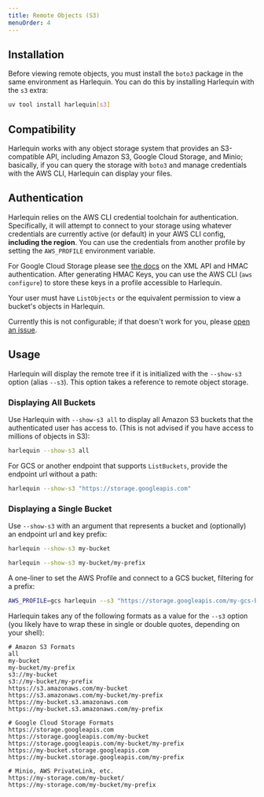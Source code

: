 ```yaml
---
title: Remote Objects (S3)
menuOrder: 4
---
```


## Installation

Before viewing remote objects, you must install the `boto3` package in the same environment as Harlequin. You can do this by installing Harlequin with the `s3` extra:

```bash
uv tool install harlequin[s3]
```

## Compatibility

Harlequin works with any object storage system that provides an S3-compatible API, including Amazon S3, Google Cloud Storage, and Minio; basically, if you can query the storage with `boto3` and manage credentials with the AWS CLI, Harlequin can display your files.

## Authentication

Harlequin relies on the AWS CLI credential toolchain for authentication. Specifically, it will attempt to connect to your storage using whatever credentials are currently active (or default) in your AWS CLI config, **including the region**. You can use the credentials from another profile by setting the `AWS_PROFILE` environment variable.

For Google Cloud Storage please see [the docs](https://cloud.google.com/storage/docs/authentication/hmackeys) on the XML API and HMAC authentication. After generating HMAC Keys, you can use the AWS CLI (`aws configure`) to store these keys in a profile accessible to Harlequin.

Your user must have `ListObjects` or the equivalent permission to view a bucket's objects in Harlequin.

Currently this is not configurable; if that doesn't work for you, please [open an issue](https://github.com/tconbeer/harlequin/issues/new/choose).

## Usage

Harlequin will display the remote tree if it is initialized with the `--show-s3` option (alias `--s3`). This option takes a reference to remote object storage.

### Displaying All Buckets

Use Harlequin with `--show-s3 all` to display all Amazon S3 buckets that the authenticated user has access to. (This is not advised if you have access to millions of objects in S3):

```bash
harlequin --show-s3 all
```

For GCS or another endpoint that supports `ListBuckets`, provide the endpoint url without a path:

```bash
harlequin --show-s3 "https://storage.googleapis.com"
```

### Displaying a Single Bucket

Use `--show-s3` with an argument that represents a bucket and (optionally) an endpoint url and key prefix:

```bash
harlequin --show-s3 my-bucket
```

```bash
harlequin --show-s3 my-bucket/my-prefix
```

A one-liner to set the AWS Profile and connect to a GCS bucket, filtering for a prefix:

```bash
AWS_PROFILE=gcs harlequin --s3 "https://storage.googleapis.com/my-gcs-bucket/my-prefix"
```

Harlequin takes any of the following formats as a value for the `--s3` option (you likely have to wrap these in single or double quotes, depending on your shell):

```
# Amazon S3 Formats
all
my-bucket
my-bucket/my-prefix
s3://my-bucket
s3://my-bucket/my-prefix
https://s3.amazonaws.com/my-bucket
https://s3.amazonaws.com/my-bucket/my-prefix
https://my-bucket.s3.amazonaws.com
https://my-bucket.s3.amazonaws.com/my-prefix

# Google Cloud Storage Formats
https://storage.googleapis.com
https://storage.googleapis.com/my-bucket
https://storage.googleapis.com/my-bucket/my-prefix
https://my-bucket.storage.googleapis.com
https://my-bucket.storage.googleapis.com/my-prefix

# Minio, AWS PrivateLink, etc.
https://my-storage.com/my-bucket/
https://my-storage.com/my-bucket/my-prefix
```
